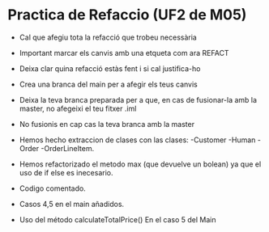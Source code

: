 # Practica de Refaccio (UF2 de M05)
- Cal que afegiu tota la refacció que trobeu necessària
- Important marcar els canvis amb una etqueta com ara REFACT
- Deixa clar quina refacció estàs fent i si cal justifica-ho
- Crea una branca del main per a afegir els teus canvis
- Deixa la teva branca preparada per a que, en cas de fusionar-la amb la master, no afegeixi el teu fitxer .iml
- No fusionis en cap cas la teva branca amb la master

- Hemos hecho extraccion de clases con las clases:
 -Customer
 -Human
 -Order
 -OrderLineItem.

- Hemos refactorizado el metodo max (que devuelve un bolean) ya que el uso de if else es inecesario.

- Codigo comentado.

- Casos 4,5 en el main añadidos.

- Uso del método calculateTotalPrice() En el caso 5 del Main